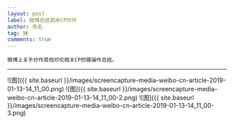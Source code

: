 ```yaml
---
layout: post
label: 微博总结其余CP炒作
author: 佚名
tag: 锤
comments: true
---
```


    微博上关于炒作其他邓伦相关CP的骚操作总结。

---


![图]({{ site.baseurl }}/images/screencapture-media-weibo-cn-article-2019-01-13-14_11_00.png)
![图]({{ site.baseurl }}/images/screencapture-media-weibo-cn-article-2019-01-13-14_11_00-2.png)
![图]({{ site.baseurl }}/images/screencapture-media-weibo-cn-article-2019-01-13-14_11_00-3.png)


